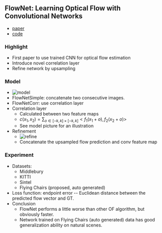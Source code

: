 ## FlowNet: Learning Optical Flow with Convolutional Networks

* [paper](http://arxiv.org/pdf/1504.06852v2)
* [code](https://github.com/liruoteng/FlowNet)

### Highlight
* First paper to use trained CNN for optical flow estimation
* Introduce novel correlation layer
* Refine network by upsampling

### Model
* ![model](http://img.blog.csdn.net/20170111131233072?watermark/2/text/aHR0cDovL2Jsb2cuY3Nkbi5uZXQvY2huMTM=/font/5a6L5L2T/fontsize/400/fill/I0JBQkFCMA==/dissolve/70/gravity/SouthEast)
* FlowNetSimple: concatenate two consecutive images.
* FlowNetCorr: use correlation layer
* Correlation layer
    * Calculated between two feature maps
    * $c(x_1, x_2) = \sum_{o \in [-k, k]\times [-k, k]}<f_1(x_1+o), f_2(x_2+o)>$
    * See model picture for an illustration
* Refinement
    * ![refine](http://img.blog.csdn.net/20170111131802783?watermark/2/text/aHR0cDovL2Jsb2cuY3Nkbi5uZXQvY2huMTM=/font/5a6L5L2T/fontsize/400/fill/I0JBQkFCMA==/dissolve/70/gravity/SouthEast)
    * Concatenate the upsampled flow prediction and conv feature map

### Experiment
* Datasets:
    * Middlebury
    * KITTI
    * Sintel
    * Flying Chairs (proposed, auto generated)
* Loss function: endpoint error -- Euclidean distance between the predicted flow vector and GT.
* Conclusion
    * FlowNet performs a little worse than other OF algorithm, but obviously faster.
    * Network trained on Flying Chairs (auto generated) data has good generalization ability on natural scenes.
